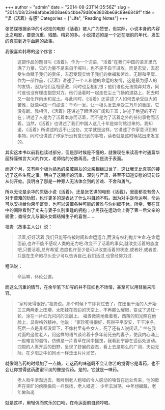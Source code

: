 +++
author = "admin"
date = "2014-08-23T14:35:56Z"
slug = "2014/08/23/e8afbbe3808ae6b4bbe79d80e3808be69c89e6849f"
title = "读《活着》有感"
Categories = ["Life", "Reading Notes"]
+++

张艺谋根据余华的小说拍的电影《活着》被人广为赞誉，但实际，小说本身的内容比之电影，要更沉重、残酷、精彩的多。小说描述的是一个近在眼前的年代，发生的真实到近乎血腥的故事。





我很喜欢韩寒的这个序言：





<blockquote>
这部作品的题目叫《活着》，作为一个词语，"活着"在我们中国的语言里充满了力量，它的力量不是来自于喊叫，也不是不自于进攻，而是忍受，去忍受生命赋予我们的责任，去忍受现实给予我们的幸福和苦难、无聊和平庸。作为一部作品，《活着》讲述了一个人和他的命运的友情，这是最为感人的的友情，因为他们互相感激，同时也互相仇恨；他们谁也无法抛弃对方，同时谁也没有理由抱怨对方。他们活着时一起走在尘土飞扬的道路上，死去时又一起化作雨水和泥土。与此同时，《活着》还讲述了人如何去承受巨大的苦难，就像中国一句成语：千均一发。让一根头发去承受三万斤的重压，它没有断。我相信，《活着》还讲述了眼泪的广阔和丰富；讲述了绝望的不存在；讲述了人是为了活着本身而活着，而不是为了活着之外的任何事物而活着。当然，《活着》也讲述了我们中国人这几十年是如何熬过来的。我知道，《活着》所讲述的远不止这些。文学就是这样，它讲述了作家意识到的事物，同时也讲述了作家所没有意识到的事物，读者就是这时候站出来发言的。</blockquote>





其实这本书以前我也读过部分，但是那时候是不懂的，就像现在来读高中时通篇华丽辞藻微言大义的作文，老师给的分数再高，也只是流于表面。





而这个月，又有两个极为熟悉的亲戚朋友的父亲相继过世了，这让我无比真实的接近了这些生死之事。明白了这期间的沉重、深刻与严肃，甚至不知道安慰的词句该从何开始。我明白了那是一种旁人无法体会到的苦难、不舍和勇气。





所以无论是余华的原版小说《活着》，还是张艺谋的电影《活着》，里面都没有旁人对于苦难的劝慰，也许更多的是表达了什么叫自顾不暇。因为对手是命运啊，命运可以安排给你荣华富贵，也可以设置各种可能的苦难与你纠缠不休。所幸，我在其中的间隙看到了丈夫与妻子久别重逢的拥抱；小男孩在运动会上得了第一后父亲的骄傲；聋哑女儿与偏头女婿结婚生子的喜悦……





福贵（故事主人公）说：





<blockquote>
活着,好好活着.我们只能等待被时间和命运遗弃,而没有权利抛弃生命.在命运面前,也许不能不感叹人类的无力吧.改变不了活着的事实,就改变活着的态度吧,只要活着,总有希望,态度也许至少是可以改变活着的状态,或者好,或者差.只是在生命的尽头至少可以告诉自己,我们活过,也曾经努力过.
</blockquote>





程浩说：





<blockquote>
命运嘛，休伦公道。
</blockquote>





而这么沉重的情节，在余华笔下却写的并不压抑也不矫情，甚至可以用轻佻来形容。





<blockquote>

“家珍死得很好。”福贵说。那个时候下午即将过去了，在田里干活的人开始三三两两走上田埂，太阳挂在西边的天空上，不再那么耀眼，变成了通红一轮，涂在一片红光闪闪的云层上。
福贵微笑地看着我，西落的阳光照在他脸上，显得格外精神。他说：
“家珍死得很好，死得平平安安，干干净净，死后一点是非都没留下，不像村里有些女人，死了还有人说闲话。”
坐在我对面的这位老人，用这样的语气谈论着十多年前死去的妻子，使我内心涌上一股难言的温情，仿佛是一片青草在风中摇曳，我看到宁静在遥远处波动。
四周的人离开后的田野，呈现了舒展的姿态，看上去是那么的广阔，天边无际，在夕阳之中如同水一样泛出片片光芒。
</blockquote>





就像喝苦药的时候加了一点糖，让这药的味道既不会让你苦的觉得它是毒药，也不会让你觉得这药甜蜜平淡的像是假药。是的，它就是一味药。





<blockquote>
老人和牛渐渐远去，我听到老人粗哑的令人感动的嗓音在远处传来，他的歌声在空旷的傍晚像风一样飘扬，老人唱道：
少年去游荡，中年想掘藏，老年做和尚
</blockquote>





就是这样，用轻佻而欢乐的口吻，在命运面前自顾哼唱。



